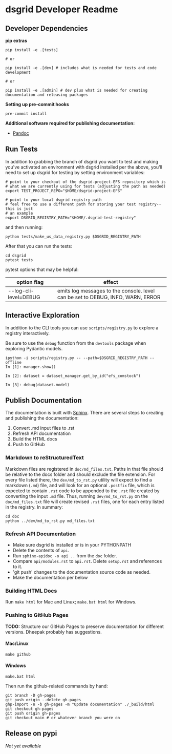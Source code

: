 # dsgrid Developer Readme

## Developer Dependencies

**pip extras**

```
pip install -e .[tests]

# or

pip install -e .[dev] # includes what is needed for tests and code development

# or 

pip install -e .[admin] # dev plus what is needed for creating documentation and releasing packages
```

**Setting up pre-commit hooks**

```
pre-commit install
```

**Additional software required for publishing documentation:**

- [Pandoc](https://pandoc.org/installing.html)

## Run Tests

In addition to grabbing the branch of dsgrid you want to test and making you've 
activated an environment with dsgrid installed per the above, you'll need to set 
up dsgrid for testing by setting environment variables:

```
# point to your checkout of the dsgrid-project-EFS repository which is 
# what we are currently using for tests (adjusting the path as needed)
export TEST_PROJECT_REPO="$HOME/dsgrid-project-EFS"

# point to your local dsgrid registry path
# feel free to use a different path for storing your test registry--this is just 
# an example
export DSGRID_REGISTRY_PATH="$HOME/.dsgrid-test-registry"
```

and then running:
```
python tests/make_us_data_registry.py $DSGRID_REGISTRY_PATH
```

After that you can run the tests:

```
cd dsgrid
pytest tests
```

pytest options that may be helpful:

option flag           | effect
--------------------- | ------
--log-cli-level=DEBUG | emits log messages to the console. level can be set to DEBUG, INFO, WARN, ERROR

## Interactive Exploration

In addition to the CLI tools you can use `scripts/registry.py` to explore a registry interactively.

Be sure to use the `debug` function from the `devtools` package when exploring Pydantic models.
```
ipython -i scripts/registry.py -- --path=$DSGRID_REGISTRY_PATH --offline
In [1]: manager.show()

In [2]: dataset = dataset_manager.get_by_id("efs_comstock")

In [3]: debug(dataset.model)
```

## Publish Documentation

The documentation is built with [Sphinx](http://sphinx-doc.org/index.html). There are several steps to creating and publishing the documentation:

1. Convert .md input files to .rst
2. Refresh API documentation
3. Build the HTML docs
4. Push to GitHub

### Markdown to reStructuredText

Markdown files are registered in `doc/md_files.txt`. Paths in that file should be relative to the docs folder and should exclude the file extension. For every file listed there, the `dev/md_to_rst.py` utility will expect to find a markdown (`.md`) file, and will look for an optional `.postfix` file, which is expected to contain `.rst` code to be appended to the `.rst` file created by converting the input `.md` file. Thus, running `dev/md_to_rst.py` on the `doc/md_files.txt` file will create revised `.rst` files, one for each entry listed in the registry. In summary:

```
cd doc
python ../dev/md_to_rst.py md_files.txt
```

### Refresh API Documentation

- Make sure dsgrid is installed or is in your PYTHONPATH
- Delete the contents of `api`.
- Run `sphinx-apidoc -o api ..` from the `doc` folder.
- Compare `api/modules.rst` to `api.rst`. Delete `setup.rst` and references to it.
- 'git push' changes to the documentation source code as needed.
- Make the documentation per below

### Building HTML Docs

Run `make html` for Mac and Linux; `make.bat html` for Windows.

### Pushing to GitHub Pages

**TODO:** Structure our GitHub Pages to preserve documentation for different 
versions. Dheepak probably has suggestions.

#### Mac/Linux

```
make github
```

#### Windows

```
make.bat html
```

Then run the github-related commands by hand:

```
git branch -D gh-pages
git push origin --delete gh-pages
ghp-import -n -b gh-pages -m "Update documentation" ./_build/html
git checkout gh-pages
git push origin gh-pages
git checkout main # or whatever branch you were on
```

## Release on pypi

*Not yet available*
